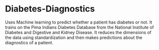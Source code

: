 # Diabetes-Diagnostics
Uses Machine learning to predict whether a patient has diabetes or not.
It trains on the Pima Indians Diabetes Database from the National Institute of Diabetes and 
Digestive and Kidney Disease. 
It reduces the dimensions of the data using standardization and then makes predictions about the diagnostics of a patient.
